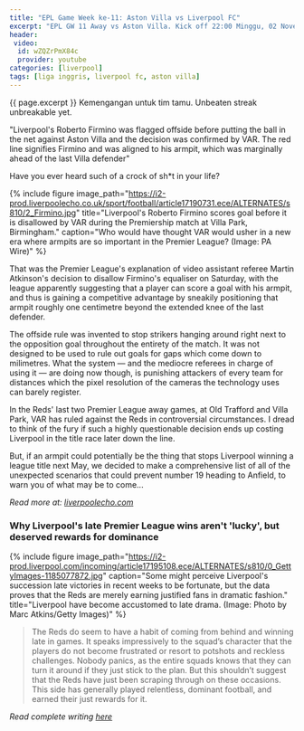 ```yaml
---
title: "EPL Game Week ke-11: Aston Villa vs Liverpool FC"
excerpt: "EPL GW 11 Away vs Aston Villa. Kick off 22:00 Minggu, 02 November 2019. Skor akhir: 1-2."
header:
 video:
  id: wZQZrPmX84c
  provider: youtube
categories: [liverpool]
tags: [liga inggris, liverpool fc, aston villa]
---
```

{{ page.excerpt }} Kemengangan untuk tim tamu. Unbeaten streak unbreakable yet.

"Liverpool's Roberto Firmino was flagged offside before putting the ball in the net against Aston Villa and the decision was confirmed by VAR. The red line signifies Firmino and was aligned to his armpit, which was marginally ahead of the last Villa defender"

Have you ever heard such of a crock of sh*t in your life?

{% include figure image_path="https://i2-prod.liverpoolecho.co.uk/sport/football/article17190731.ece/ALTERNATES/s810/2_Firmino.jpg" title="Liverpool's Roberto Firmino scores goal before it is disallowed by VAR during the Premiership match at Villa Park, Birmingham." caption="Who would have thought VAR would usher in a new era where armpits are so important in the Premier League? (Image: PA Wire)" %}

That was the Premier League's explanation of video assistant referee Martin Atkinson's decision to disallow Firmino's equaliser on Saturday, with the league apparently suggesting that a player can score a goal with his armpit, and thus is gaining a competitive advantage by sneakily positioning that armpit roughly one centimetre beyond the extended knee of the last defender.

The offside rule was invented to stop strikers hanging around right next to the opposition goal throughout the entirety of the match. It was not designed to be used to rule out goals for gaps which come down to milimetres. What the system — and the mediocre referees in charge of using it — are doing now though, is punishing attackers of every team for distances which the pixel resolution of the cameras the technology uses can barely register.

In the Reds' last two Premier League away games, at Old Trafford and Villa Park, VAR has ruled against the Reds in controversial circumstances. I dread to think of the fury if such a highly questionable decision ends up costing Liverpool in the title race later down the line.

But, if an armpit could potentially be the thing that stops Liverpool winning a league title next May, we decided to make a comprehensive list of all of the unexpected scenarios that could prevent number 19 heading to Anfield, to warn you of what may be to come...

_Read more at: [liverpoolecho.com](https://www.liverpool.com/liverpool-fc-news/features/liverpool-var-firmino-aston-villa-17200013)_

### Why Liverpool's late Premier League wins aren't 'lucky', but deserved rewards for dominance

{% include figure image_path="https://i2-prod.liverpool.com/incoming/article17195108.ece/ALTERNATES/s810/0_GettyImages-1185077872.jpg" caption="Some might perceive Liverpool's succession late victories in recent weeks to be fortunate, but the data proves that the Reds are merely earning justified fans in dramatic fashion." title="Liverpool have become accustomed to late drama. (Image: Photo by Marc Atkins/Getty Images)" %}

> The Reds do seem to have a habit of coming from behind and winning late in games. It speaks impressively to the squad’s character that the players do not become frustrated or resort to potshots and reckless challenges. Nobody panics, as the entire squads knows that they can turn it around if they just stick to the plan. But this shouldn’t suggest that the Reds have just been scraping through on these occasions. This side has generally played relentless, dominant football, and earned their just rewards for it.

_Read complete writing [here](https://www.liverpool.com/liverpool-fc-news/features/liverpool-lucky-premier-league-wins-17203284)_
